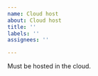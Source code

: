 ```yaml
---
name: Cloud host
about: Cloud host
title: ''
labels: ''
assignees: ''

---
```


Must be hosted in the cloud.

